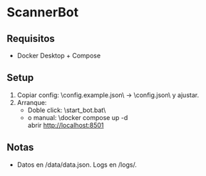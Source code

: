 # ScannerBot

## Requisitos
- Docker Desktop + Compose

## Setup
1. Copiar config:
   \config.example.json\ -> \config.json\ y ajustar.
2. Arranque:
   - Doble click: \start_bot.bat\
   - o manual:
     \docker compose up -d\
     abrir <http://localhost:8501>

## Notas
- Datos en \/data/data.json\. Logs en \/logs/\.
